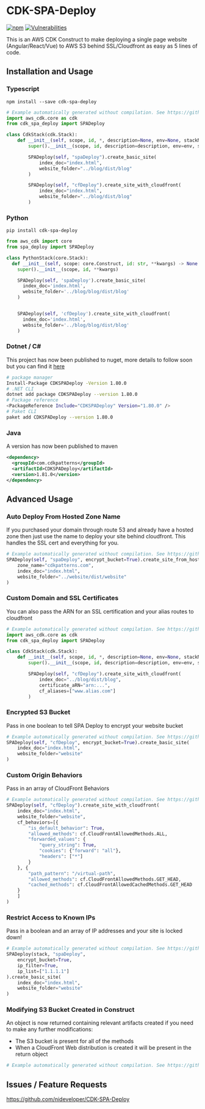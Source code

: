 # CDK-SPA-Deploy

[![npm](https://img.shields.io/npm/dt/cdk-spa-deploy)](https://www.npmjs.com/package/cdk-spa-deploy)
[![Vulnerabilities](https://img.shields.io/snyk/vulnerabilities/npm/cdk-spa-deploy)](https://www.npmjs.com/package/cdk-spa-deploy)

This is an AWS CDK Construct to make deploying a single page website (Angular/React/Vue) to AWS S3 behind SSL/Cloudfront as easy as 5 lines of code.

## Installation and Usage

### Typescript

```console
npm install --save cdk-spa-deploy
```

```python
# Example automatically generated without compilation. See https://github.com/aws/jsii/issues/826
import aws_cdk.core as cdk
from cdk_spa_deploy import SPADeploy

class CdkStack(cdk.Stack):
    def __init__(self, scope, id, *, description=None, env=None, stackName=None, tags=None, synthesizer=None, terminationProtection=None, analyticsReporting=None):
        super().__init__(scope, id, description=description, env=env, stackName=stackName, tags=tags, synthesizer=synthesizer, terminationProtection=terminationProtection, analyticsReporting=analyticsReporting)

        SPADeploy(self, "spaDeploy").create_basic_site(
            index_doc="index.html",
            website_folder="../blog/dist/blog"
        )

        SPADeploy(self, "cfDeploy").create_site_with_cloudfront(
            index_doc="index.html",
            website_folder="../blog/dist/blog"
        )
```

### Python

```console
pip install cdk-spa-deploy
```

```python
from aws_cdk import core
from spa_deploy import SPADeploy

class PythonStack(core.Stack):
  def __init__(self, scope: core.Construct, id: str, **kwargs) -> None:
    super().__init__(scope, id, **kwargs)

    SPADeploy(self, 'spaDeploy').create_basic_site(
      index_doc='index.html',
      website_folder='../blog/blog/dist/blog'
    )


    SPADeploy(self, 'cfDeploy').create_site_with_cloudfront(
      index_doc='index.html',
      website_folder='../blog/blog/dist/blog'
    )
```

### Dotnet / C#

This project has now been published to nuget, more details to follow soon but you can find it [here](https://www.nuget.org/packages/CDKSPADeploy/1.80.0)

```bash
# package manager
Install-Package CDKSPADeploy -Version 1.80.0
# .NET CLI
dotnet add package CDKSPADeploy --version 1.80.0
# Package reference
<PackageReference Include="CDKSPADeploy" Version="1.80.0" />
# Paket CLI
paket add CDKSPADeploy --version 1.80.0
```

### Java

A version has now been published to maven

```xml
<dependency>
  <groupId>com.cdkpatterns</groupId>
  <artifactId>CDKSPADeploy</artifactId>
  <version>1.81.0</version>
</dependency>
```

## Advanced Usage

### Auto Deploy From Hosted Zone Name

If you purchased your domain through route 53 and already have a hosted zone then just use the name to deploy your site behind cloudfront. This handles the SSL cert and everything for you.

```python
# Example automatically generated without compilation. See https://github.com/aws/jsii/issues/826
SPADeploy(self, "spaDeploy", encrypt_bucket=True).create_site_from_hosted_zone(
    zone_name="cdkpatterns.com",
    index_doc="index.html",
    website_folder="../website/dist/website"
)
```

### Custom Domain and SSL Certificates

You can also pass the ARN for an SSL certification and your alias routes to cloudfront

```python
# Example automatically generated without compilation. See https://github.com/aws/jsii/issues/826
import aws_cdk.core as cdk
from cdk_spa_deploy import SPADeploy

class CdkStack(cdk.Stack):
    def __init__(self, scope, id, *, description=None, env=None, stackName=None, tags=None, synthesizer=None, terminationProtection=None, analyticsReporting=None):
        super().__init__(scope, id, description=description, env=env, stackName=stackName, tags=tags, synthesizer=synthesizer, terminationProtection=terminationProtection, analyticsReporting=analyticsReporting)

        SPADeploy(self, "cfDeploy").create_site_with_cloudfront(
            index_doc="../blog/dist/blog",
            certificate_aRN="arn:...",
            cf_aliases=["www.alias.com"]
        )
```

### Encrypted S3 Bucket

Pass in one boolean to tell SPA Deploy to encrypt your website bucket

```python
# Example automatically generated without compilation. See https://github.com/aws/jsii/issues/826
SPADeploy(self, "cfDeploy", encrypt_bucket=True).create_basic_site(
    index_doc="index.html",
    website_folder="website"
)
```

### Custom Origin Behaviors

Pass in an array of CloudFront Behaviors

```python
# Example automatically generated without compilation. See https://github.com/aws/jsii/issues/826
SPADeploy(self, "cfDeploy").create_site_with_cloudfront(
    index_doc="index.html",
    website_folder="website",
    cf_behaviors=[{
        "is_default_behavior": True,
        "allowed_methods": cf.CloudFrontAllowedMethods.ALL,
        "forwarded_values": {
            "query_string": True,
            "cookies": {"forward": "all"},
            "headers": ["*"]
        }
    }, {
        "path_pattern": "/virtual-path",
        "allowed_methods": cf.CloudFrontAllowedMethods.GET_HEAD,
        "cached_methods": cf.CloudFrontAllowedCachedMethods.GET_HEAD
    }
    ]
)
```

### Restrict Access to Known IPs

Pass in a boolean and an array of IP addresses and your site is locked down!

```python
# Example automatically generated without compilation. See https://github.com/aws/jsii/issues/826
SPADeploy(stack, "spaDeploy",
    encrypt_bucket=True,
    ip_filter=True,
    ip_list=["1.1.1.1"]
).create_basic_site(
    index_doc="index.html",
    website_folder="website"
)
```

### Modifying S3 Bucket Created in Construct

An object is now returned containing relevant artifacts created if you need to make any further modifications:

* The S3 bucket is present for all of the methods
* When a CloudFront Web distribution is created it will be present in the return object

```python
# Example automatically generated without compilation. See https://github.com/aws/jsii/issues/826
```

## Issues / Feature Requests

https://github.com/nideveloper/CDK-SPA-Deploy
